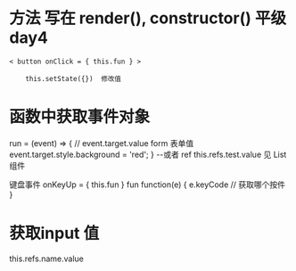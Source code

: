 # 方法 写在 render(), constructor() 平级  day4
    < button onClick = { this.fun } >

        this.setState({})  修改值

# 函数中获取事件对象

run = (event) => {
    // event.target.value  form 表单值
    event.target.style.background = 'red';
}
--或者 ref
this.refs.test.value  见 List 组件

键盘事件  onKeyUp = { this.fun }
fun function(e) {
    e.keyCode // 获取哪个按件
}

# 获取input 值
 this.refs.name.value
 
